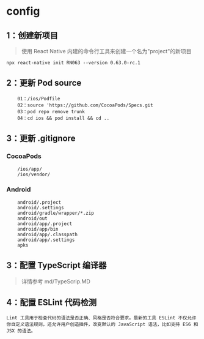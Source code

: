 # config

## 1：创建新项目

> 使用 React Native 内建的命令行工具来创建一个名为"project"的新项目

```npx react-native init RN063 --version 0.63.0-rc.1```

## 2：更新 Pod source

```
    01：/ios/Podfile
    02：source 'https://github.com/CocoaPods/Specs.git
    03：pod repo remove trunk
    04：cd ios && pod install && cd ..
```

## 3：更新 .gitignore

### CocoaPods

```
    /ios/app/
    /ios/vendor/
```

### Android

```
    android/.project
    android/.settings
    android/gradle/wrapper/*.zip
    android/out
    android/app/.project
    android/app/bin
    android/app/.classpath
    android/app/.settings
    apks
```

## 3：配置 TypeScript 编译器 

>详情参考  md/TypeScrip.MD

## 4：配置 ESLint 代码检测

```
Lint 工具用于检查代码的语法是否正确、风格是否符合要求。最新的工具 ESLint 不仅允许你自定义语法规则，还允许用户创造插件，改变默认的 JavaScript 语法，比如支持 ES6 和 JSX 的语法。
```

